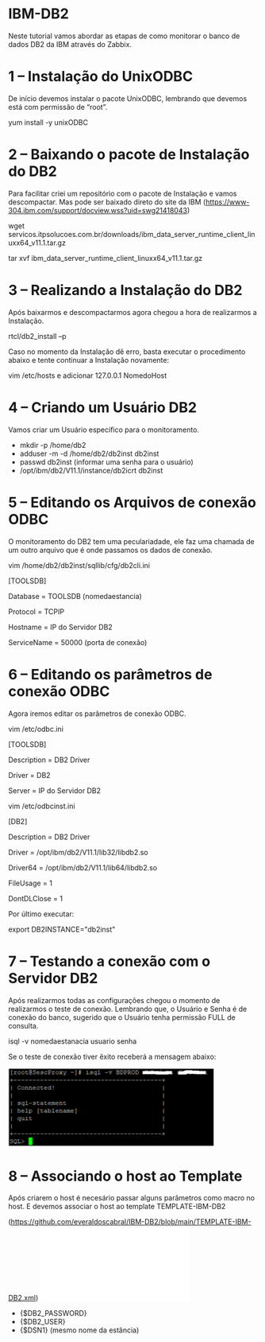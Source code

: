 # IBM-DB2
Neste tutorial vamos abordar as etapas de como monitorar o banco de dados DB2 da IBM através do Zabbix.

# 1 – Instalação do UnixODBC
 
De início devemos instalar o pacote UnixODBC, lembrando que devemos está com permissão de “root”.

yum install -y unixODBC

# 2 – Baixando o pacote de Instalação do DB2

Para facilitar criei um repositório com o pacote de Instalação e vamos descompactar. Mas pode ser baixado
direto do site da IBM (https://www-304.ibm.com/support/docview.wss?uid=swg21418043)

wget servicos.itpsolucoes.com.br/downloads/ibm_data_server_runtime_client_linuxx64_v11.1.tar.gz

tar xvf ibm_data_server_runtime_client_linuxx64_v11.1.tar.gz

# 3 – Realizando a Instalação do DB2

Após baixarmos e descompactarmos agora chegou a hora de realizarmos a Instalação.

rtcl/db2_install –p

Caso no momento da Instalação dê erro, basta executar o procedimento abaixo e tente continuar a Instalação
novamente:

vim /etc/hosts e adicionar 127.0.0.1 NomedoHost

# 4 – Criando um Usuário DB2

Vamos criar um Usuário específico para o monitoramento.

* mkdir -p /home/db2
* adduser -m -d /home/db2/db2inst db2inst
* passwd db2inst (informar uma senha para o usuário)
* /opt/ibm/db2/V11.1/instance/db2icrt db2inst

# 5 – Editando os Arquivos de conexão ODBC

O monitoramento do DB2 tem uma peculariadade, ele faz uma chamada de um outro arquivo que é onde
passamos os dados de conexão.

vim /home/db2/db2inst/sqllib/cfg/db2cli.ini

[TOOLSDB]

Database = TOOLSDB (nomedaestancia)

Protocol = TCPIP

Hostname = IP do Servidor DB2

ServiceName = 50000 (porta de conexão)

# 6 – Editando os parâmetros de conexão ODBC

Agora iremos editar os parâmetros de conexão ODBC.

vim /etc/odbc.ini


[TOOLSDB]

Description = DB2 Driver

Driver = DB2

Server = IP do Servidor DB2

vim /etc/odbcinst.ini


[DB2]

Description = DB2 Driver

Driver = /opt/ibm/db2/V11.1/lib32/libdb2.so


Driver64 = /opt/ibm/db2/V11.1/lib64/libdb2.so

FileUsage = 1

DontDLClose = 1


Por último executar:

export DB2INSTANCE="db2inst"

# 7 – Testando a conexão com o Servidor DB2

Após realizarmos todas as configurações chegou o momento de realizarmos o teste de conexão. Lembrando que,
o Usuário e Senha é de conexão do banco, sugerido que o Usuário tenha permissão FULL de consulta.

isql -v nomedaestanacia usuario senha

Se o teste de conexão tiver êxito receberá a mensagem abaixo:

![DB2_ISQL.PNG](DB2_ISQL.PNG)

# 8 – Associando o host ao Template

Após criarem o host é necesário passar alguns parâmetros como macro no host. E devemos associar o host ao
template TEMPLATE-IBM-DB2

(https://github.com/everaldoscabral/IBM-DB2/blob/main/TEMPLATE-IBM-DB2.xml)
![TEMPLATE-IBM-DB2.xml](TEMPLATE-IBM-DB2.xml)

* {$DB2_PASSWORD}
* {$DB2_USER}
* {$DSN1} (mesmo nome da estância)
